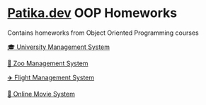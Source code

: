 # [Patika.dev](https://academy.patika.dev/courses/oop) OOP Homeworks

Contains homeworks from Object Oriented Programming courses

[🎓 University Management System](/folders/UniversityManagementSystem.md)

[🐯 Zoo Management System](/folders/ZooManagementSystem.md)

[✈️ Flight Management System](/folders/FlightManagementSystem.md)

[🎥 Online Movie System](/folders/OnlineMovieSystem.md)
